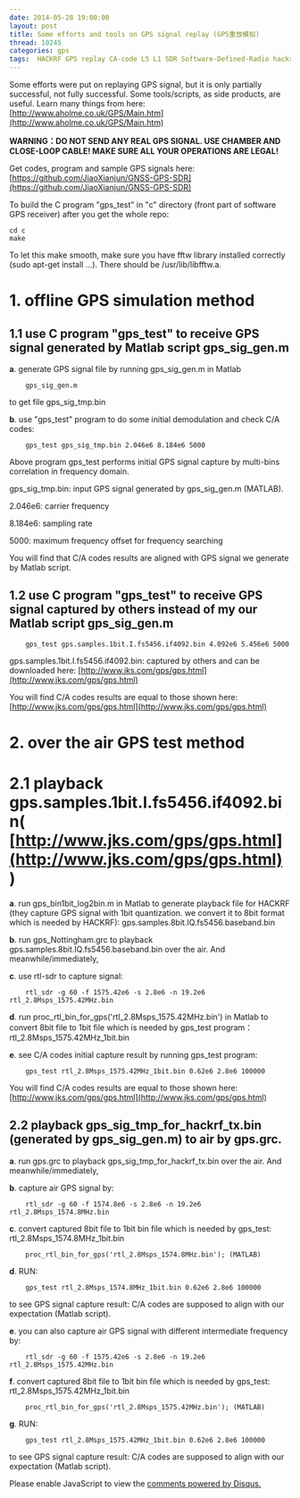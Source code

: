 ```yaml
---
date: 2014-05-28 19:00:00
layout: post
title: Some efforts and tools on GPS signal replay (GPS重放模拟)
thread: 10245
categories: gps
tags:  HACKRF GPS replay CA-code L5 L1 SDR Software-Defined-Radio hackrf_transfer rtl-sdr rtl2832
---
```


Some efforts were put on replaying GPS signal, but it is only partially successful, not fully successful. Some tools/scripts, as side products, are useful. Learn many things from here: [http://www.aholme.co.uk/GPS/Main.htm](http://www.aholme.co.uk/GPS/Main.htm)

**WARNING：DO NOT SEND ANY REAL GPS SIGNAL. USE CHAMBER AND CLOSE-LOOP CABLE! MAKE SURE ALL YOUR OPERATIONS ARE LEGAL!**

Get codes, program and sample GPS signals here: [https://github.com/JiaoXianjun/GNSS-GPS-SDR](https://github.com/JiaoXianjun/GNSS-GPS-SDR)

To build the C program "gps_test" in "c" directory (front part of software GPS receiver) after you get the whole repo:

    cd c
    make

To let this make smooth, make sure you have fftw library installed correctly (sudo apt-get install ...). There should be /usr/lib/libfftw.a.

# 1. offline GPS simulation method

## 1.1 use C program "gps_test" to receive GPS signal generated by Matlab script gps_sig_gen.m

**a**. generate GPS signal file by running gps_sig_gen.m in Matlab

        gps_sig_gen.m

to get file gps_sig_tmp.bin

**b**. use "gps_test" program to do some initial demodulation and check C/A codes:

        gps_test gps_sig_tmp.bin 2.046e6 8.184e6 5000

Above program gps_test performs initial GPS signal capture by multi-bins correlation in frequency domain.

gps_sig_tmp.bin: input GPS signal generated by gps_sig_gen.m (MATLAB).

2.046e6: carrier frequency

8.184e6: sampling rate

5000: maximum frequency offset for frequency searching

You will find that C/A codes results are aligned with GPS signal we generate by Matlab script.

## 1.2 use C program "gps_test" to receive GPS signal captured by others instead of my our Matlab script gps_sig_gen.m

        gps_test gps.samples.1bit.I.fs5456.if4092.bin 4.092e6 5.456e6 5000

gps.samples.1bit.I.fs5456.if4092.bin: captured by others and can be downloaded here: [http://www.jks.com/gps/gps.html](http://www.jks.com/gps/gps.html)

You will find C/A codes results are equal to those shown here: [http://www.jks.com/gps/gps.html](http://www.jks.com/gps/gps.html)

# 2. over the air GPS test method

# 2.1 playback gps.samples.1bit.I.fs5456.if4092.bin( [http://www.jks.com/gps/gps.html](http://www.jks.com/gps/gps.html) )

**a**. run gps_bin1bit_log2bin.m in Matlab to generate playback file for HACKRF (they capture GPS signal with 1bit quantization. we convert it to 8bit format which is needed by HACKRF): gps.samples.8bit.IQ.fs5456.baseband.bin

**b**. run gps_Nottingham.grc to playback gps.samples.8bit.IQ.fs5456.baseband.bin over the air. And meanwhile/immediately, 

**c**. use rtl-sdr to capture signal: 

        rtl_sdr -g 60 -f 1575.42e6 -s 2.8e6 -n 19.2e6 rtl_2.8Msps_1575.42MHz.bin

**d**. run proc_rtl_bin_for_gps('rtl_2.8Msps_1575.42MHz.bin') in Matlab to convert 8bit file to 1bit file which is needed by gps_test program：rtl_2.8Msps_1575.42MHz_1bit.bin

**e**. see C/A codes initial capture result by running gps_test program:

        gps_test rtl_2.8Msps_1575.42MHz_1bit.bin 0.62e6 2.8e6 100000

You will find C/A codes results are equal to those shown here: [http://www.jks.com/gps/gps.html](http://www.jks.com/gps/gps.html)

## 2.2 playback gps_sig_tmp_for_hackrf_tx.bin (generated by gps_sig_gen.m) to air by gps.grc.

**a**. run gps.grc to playback gps_sig_tmp_for_hackrf_tx.bin over the air. And meanwhile/immediately, 

**b**. capture air GPS signal by:

        rtl_sdr -g 60 -f 1574.8e6 -s 2.8e6 -n 19.2e6 rtl_2.8Msps_1574.8MHz.bin

**c**. convert captured 8bit file to 1bit bin file which is needed by gps_test: rtl_2.8Msps_1574.8MHz_1bit.bin

        proc_rtl_bin_for_gps('rtl_2.8Msps_1574.8MHz.bin'); (MATLAB)

**d**. RUN: 

        gps_test rtl_2.8Msps_1574.8MHz_1bit.bin 0.62e6 2.8e6 100000

to see GPS signal capture result: C/A codes are supposed to align with our expectation (Matlab script).

**e**. you can also capture air GPS signal with different intermediate frequency by:

        rtl_sdr -g 60 -f 1575.42e6 -s 2.8e6 -n 19.2e6 rtl_2.8Msps_1575.42MHz.bin

**f**. convert captured 8bit file to 1bit bin file which is needed by gps_test: rtl_2.8Msps_1575.42MHz_1bit.bin

        proc_rtl_bin_for_gps('rtl_2.8Msps_1575.42MHz.bin'); (MATLAB)

**g**. RUN: 

        gps_test rtl_2.8Msps_1575.42MHz_1bit.bin 0.62e6 2.8e6 100000
    
to see GPS signal capture result: C/A codes are supposed to align with our expectation (Matlab script).


<div id="disqus_thread"></div>
<script type="text/javascript">
    /* * * CONFIGURATION VARIABLES: EDIT BEFORE PASTING INTO YOUR WEBPAGE * * */
    var disqus_shortname = 'jiaoxianjun'; // required: replace example with your forum shortname

    /* * * DON'T EDIT BELOW THIS LINE * * */
    (function() {
        var dsq = document.createElement('script'); dsq.type = 'text/javascript'; dsq.async = true;
        dsq.src = '//' + disqus_shortname + '.disqus.com/embed.js';
        (document.getElementsByTagName('head')[0] || document.getElementsByTagName('body')[0]).appendChild(dsq);
    })();
</script>
<noscript>Please enable JavaScript to view the <a href="http://disqus.com/?ref_noscript">comments powered by Disqus.</a></noscript>


<!-- Global site tag (gtag.js) - Google Analytics -->
<script async src="https://www.googletagmanager.com/gtag/js?id=G-01GGQ8JZW7"></script>
<script>
  window.dataLayer = window.dataLayer || [];
  function gtag(){dataLayer.push(arguments);}
  gtag('js', new Date());

  gtag('config', 'G-01GGQ8JZW7');
</script>
